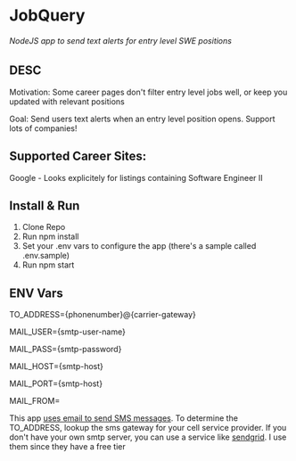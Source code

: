 # JobQuery 
###### NodeJS app to send text alerts for entry level SWE positions

## DESC
Motivation: Some career pages don't filter entry level jobs well, or keep you updated with relevant positions

Goal: Send users text alerts when an entry level position opens. Support lots of companies!

## Supported Career Sites:
Google - Looks explicitely for listings containing Software Engineer II 

## Install & Run
1. Clone Repo
2. Run npm install
3. Set your .env vars to configure the app (there's a sample called .env.sample)
4. Run npm start

## ENV Vars
TO_ADDRESS={phonenumber}@{carrier-gateway}

MAIL_USER={smtp-user-name}

MAIL_PASS={smtp-password}

MAIL_HOST={smtp-host}

MAIL_PORT={smtp-host}

MAIL_FROM=<email-address>

This app [uses email to send SMS messages](https://en.wikipedia.org/wiki/SMS_gateway). To determine the TO_ADDRESS, lookup the sms gateway for your cell service provider.
If you don't have your own smtp server, you can use a service like [sendgrid](https://sendgrid.com/solutions/email-api/smtp-service/?utm_source=google&utm_medium=cpc&utm_term=sendgrid&utm_campaign=Sitelink_SendGrid_G_S_NAMER_Brand_Tier1&cq_plac=&cq_net=g&cq_pos=&cq_med=&cq_plt=gp&gclid=CjwKCAiAl9efBhAkEiwA4ToriqLLpzC1HsM1jgWBhklkxo8pwRXHXt-i3ars6N2LLhZOPKwvGFSMOxoCphoQAvD_BwE). I use them since they have a free tier

